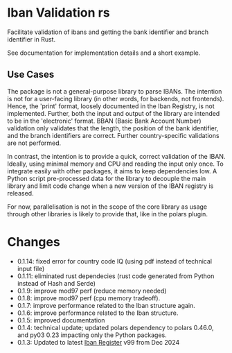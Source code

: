# Iban Validation rs
Facilitate validation of ibans and getting the bank identifier and branch identifier in Rust.

See documentation for implementation details and a short example.

## Use Cases
The package is not a general-purpose library to parse IBANs. The intention is not for a user-facing library (in other words, for backends, not frontends). Hence, the 'print' format, loosely documented in the Iban Registry, is not implemented. Further, both the input and output of the library are intended to be in the 'electronic' format. BBAN (Basic Bank Account Number) validation only validates that the length, the position of the bank identifier, and the branch identifiers are correct. Further country-specific validations are not performed.

In contrast, the intention is to provide a quick, correct validation of the IBAN. Ideally, using minimal memory and CPU and reading the input only once. To integrate easily with other packages, it aims to keep dependencies low. A Python script pre-processed data for the library to decouple the main library and limit code change when a new version of the IBAN registry is released.

For now, parallelisation is not in the scope of the core library as usage through other libraries is likely to provide that, like in the polars plugin.

# Changes
 - 0.1.14: fixed error for country code IQ (using pdf instead of technical input file)
 - 0.1.11: eliminated rust dependecies (rust code generated from Python instead of Hash and Serde)
 - 0.1.9: improve mod97 perf (reduce memory needed)
 - 0.1.8: improve mod97 perf (cpu memory tradeoff).
 - 0.1.7: improve performance related to the Iban structure again.
 - 0.1.6: improve performance related to the Iban structure.
 - 0.1.5: improved documentation
 - 0.1.4: technical update; updated polars dependency to polars 0.46.0, and py03 0.23 impacting only the Python packages.
 - 0.1.3: Updated to latest [Iban Register](https://www.swift.com/standards/data-standards/iban-international-bank-account-number) v99 from Dec 2024